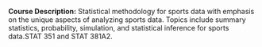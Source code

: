 **Course Description:** Statistical methodology for sports data with emphasis on the unique aspects of analyzing sports data. Topics include summary statistics, probability, simulation, and statistical inference for sports data.STAT 351 and STAT 381A2.